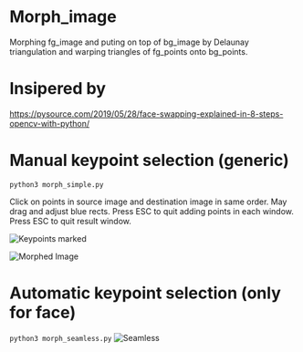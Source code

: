 # Morph_image
Morphing fg_image and puting on top of bg_image by Delaunay triangulation and warping triangles of fg_points onto bg_points.

# Insipered by
https://pysource.com/2019/05/28/face-swapping-explained-in-8-steps-opencv-with-python/

# Manual keypoint selection (generic)
```python3 morph_simple.py```

Click on points in source image and destination image in same order. May drag and adjust blue rects. Press ESC to quit adding points in each window. Press ESC to quit result window.

![Keypoints marked](marking.png)

![Morphed Image](morphed.png)

# Automatic keypoint selection (only for face)
```python3 morph_seamless.py```
![Seamless](seamless.png)

